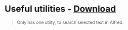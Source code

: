 # Useful utilities - [Download](https://github.com/nikitavoloboev/small-workflows/blob/master/useful-utilities/Useful%20utilities.alfredworkflow?raw=true)
> Only has one utilty, to search selected text in Alfred.